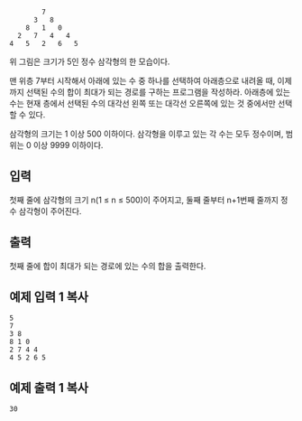 ```
        7
      3   8
    8   1   0
  2   7   4   4
4   5   2   6   5
```

위 그림은 크기가 5인 정수 삼각형의 한 모습이다.

맨 위층 7부터 시작해서 아래에 있는 수 중 하나를 선택하여 아래층으로 내려올 때, 이제까지 선택된 수의 합이 최대가 되는 경로를 구하는 프로그램을 작성하라. 아래층에 있는 수는 현재 층에서 선택된 수의 대각선 왼쪽 또는 대각선 오른쪽에 있는 것 중에서만 선택할 수 있다.

삼각형의 크기는 1 이상 500 이하이다. 삼각형을 이루고 있는 각 수는 모두 정수이며, 범위는 0 이상 9999 이하이다.

## 입력

첫째 줄에 삼각형의 크기 n(1 ≤ n ≤ 500)이 주어지고, 둘째 줄부터 n+1번째 줄까지 정수 삼각형이 주어진다.

## 출력

첫째 줄에 합이 최대가 되는 경로에 있는 수의 합을 출력한다.

## 예제 입력 1 복사

```
5
7
3 8
8 1 0
2 7 4 4
4 5 2 6 5
```

## 예제 출력 1 복사

```
30
```
